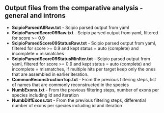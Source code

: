 ## Output files from the comparative analysis - general and introns

- **ScipioParsedAllRaw.txt** - Scipio parsed output from yaml
- **ScipioParsedScore09Raw.txt** - Scipio parsed output from yaml, filtered for score >= 0.9
- **ScipioParsedScore09StatusRaw.txt** - Scipio parsed output from yaml, filtered for score >= 0.9 and kept status = auto (complete) and incomplete = mismatches
- **ScipioParsedScore09StatusMinIter.txt** - Scipio parsed output from yaml, filtered for score >= 0.9 and kept status = auto (complete) and incomplete = mismatches, if multiple hits per target keep only the ones that are assembled in earlier iteration.
- **CommonReconstructionTop.txt** - From the previous filtering steps, list of names that are commonly reconstructed in the species
- **NumbExons.txt** - From the previous filtering steps, number of exons per species including id and iteration
- **NumbDiffExons.txt** - From the previous	filtering steps, differential number of exons per species including id and iteration
